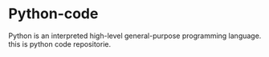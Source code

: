 # Python-code
Python is an interpreted high-level general-purpose programming language.
this is python code repositorie.

